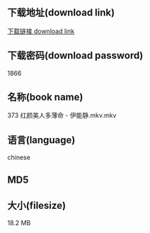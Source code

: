 ## 下载地址(download link)
[下载链接 download link](https://tutu365.netlify.app/?s=373+%E7%BA%A2%E9%A2%9C%E7%BE%8E%E4%BA%BA%E5%A4%9A%E8%96%84%E5%91%BD+-+%E4%BC%8A%E8%83%BD%E9%9D%99.mkv)

## 下载密码(download password)
1866

## 名称(book name)
373 红颜美人多薄命 - 伊能静.mkv.mkv

## 语言(language)
chinese

## MD5


## 大小(filesize)
18.2 MB
